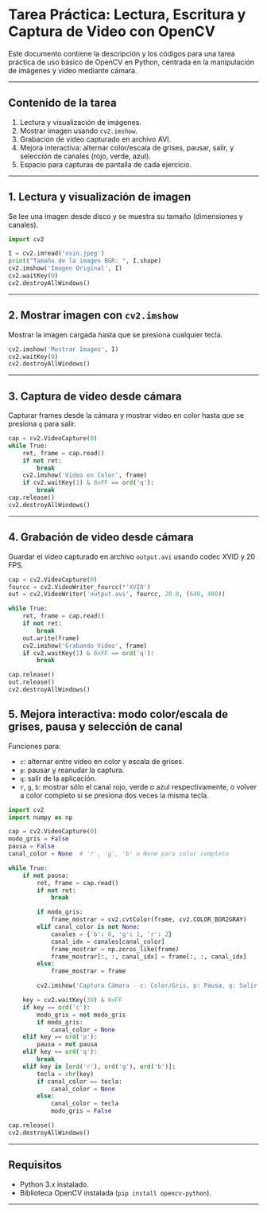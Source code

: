 
# Tarea Práctica: Lectura, Escritura y Captura de Video con OpenCV

Este documento contiene la descripción y los códigos para una tarea práctica de uso básico de OpenCV en Python, centrada en la manipulación de imágenes y video mediante cámara.

---

## Contenido de la tarea

1. Lectura y visualización de imágenes.
2. Mostrar imagen usando `cv2.imshow`.
3. Grabación de video capturado en archivo AVI.
4. Mejora interactiva: alternar color/escala de grises, pausar, salir, y selección de canales (rojo, verde, azul).
5. Espacio para capturas de pantalla de cada ejercicio.

---

## 1. Lectura y visualización de imagen

Se lee una imagen desde disco y se muestra su tamaño (dimensiones y canales).

```python
import cv2

I = cv2.imread('osin.jpeg')
print("Tamaño de la imagen BGR: ", I.shape)
cv2.imshow('Imagen Original', I)
cv2.waitKey(0)
cv2.destroyAllWindows()
```

---

## 2. Mostrar imagen con `cv2.imshow`

Mostrar la imagen cargada hasta que se presiona cualquier tecla.

```python
cv2.imshow('Mostrar Imagen', I)
cv2.waitKey(0)
cv2.destroyAllWindows()
```

---

## 3. Captura de video desde cámara

Capturar frames desde la cámara y mostrar video en color hasta que se presiona `q` para salir.

```python
cap = cv2.VideoCapture(0)
while True:
    ret, frame = cap.read()
    if not ret:
        break
    cv2.imshow('Video en Color', frame)
    if cv2.waitKey(1) & 0xFF == ord('q'):
        break
cap.release()
cv2.destroyAllWindows()
```

---

## 4. Grabación de video desde cámara

Guardar el video capturado en archivo `output.avi` usando codec XVID y 20 FPS.

```python
cap = cv2.VideoCapture(0)
fourcc = cv2.VideoWriter_fourcc(*'XVID')
out = cv2.VideoWriter('output.avi', fourcc, 20.0, (640, 480))

while True:
    ret, frame = cap.read()
    if not ret:
        break
    out.write(frame)
    cv2.imshow('Grabando Video', frame)
    if cv2.waitKey(1) & 0xFF == ord('q'):
        break

cap.release()
out.release()
cv2.destroyAllWindows()
```

## 5. Mejora interactiva: modo color/escala de grises, pausa y selección de canal

Funciones para:

* `c`: alternar entre video en color y escala de grises.
* `p`: pausar y reanudar la captura.
* `q`: salir de la aplicación.
* `r`, `g`, `b`: mostrar sólo el canal rojo, verde o azul respectivamente, o volver a color completo si se presiona dos veces la misma tecla.

```python
import cv2
import numpy as np

cap = cv2.VideoCapture(0)
modo_gris = False
pausa = False
canal_color = None  # 'r', 'g', 'b' o None para color completo

while True:
    if not pausa:
        ret, frame = cap.read()
        if not ret:
            break

        if modo_gris:
            frame_mostrar = cv2.cvtColor(frame, cv2.COLOR_BGR2GRAY)
        elif canal_color is not None:
            canales = {'b': 0, 'g': 1, 'r': 2}
            canal_idx = canales[canal_color]
            frame_mostrar = np.zeros_like(frame)
            frame_mostrar[:, :, canal_idx] = frame[:, :, canal_idx]
        else:
            frame_mostrar = frame

        cv2.imshow('Captura Cámara - c: Color/Gris, p: Pausa, q: Salir, r/g/b: Canales', frame_mostrar)

    key = cv2.waitKey(30) & 0xFF
    if key == ord('c'):
        modo_gris = not modo_gris
        if modo_gris:
            canal_color = None
    elif key == ord('p'):
        pausa = not pausa
    elif key == ord('q'):
        break
    elif key in [ord('r'), ord('g'), ord('b')]:
        tecla = chr(key)
        if canal_color == tecla:
            canal_color = None
        else:
            canal_color = tecla
            modo_gris = False

cap.release()
cv2.destroyAllWindows()
```

---

## Requisitos

* Python 3.x instalado.
* Biblioteca OpenCV instalada (`pip install opencv-python`).

---
